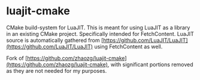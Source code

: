 # luajit-cmake

CMake build-system for LuaJIT. This is meant for using LuaJIT as a library
in an existing CMake project. Specifically intended for FetchContent. LuaJIT
source is automatically gathered from
[https://github.com/LuaJIT/LuaJIT](https://github.com/LuaJIT/LuaJIT) using
FetchContent as well.

Fork of
[https://github.com/zhaozg/luajit-cmake](https://github.com/zhaozg/luajit-cmake),
with significant portions removed as they are not needed for my purposes.
